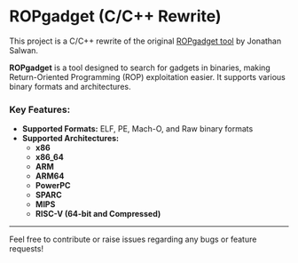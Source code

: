 # ROPgadget (C/C++ Rewrite)

This project is a C/C++ rewrite of the original [ROPgadget tool](https://github.com/JonathanSalwan/ROPgadget) by Jonathan Salwan.

**ROPgadget** is a tool designed to search for gadgets in binaries, making Return-Oriented Programming (ROP) exploitation easier. It supports various binary formats and architectures.

### Key Features:
- **Supported Formats:** ELF, PE, Mach-O, and Raw binary formats
- **Supported Architectures:**
  - **x86**
  - **x86_64**
  - **ARM**
  - **ARM64**
  - **PowerPC**
  - **SPARC**
  - **MIPS**
  - **RISC-V (64-bit and Compressed)**

---

Feel free to contribute or raise issues regarding any bugs or feature requests!
